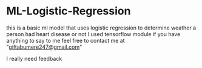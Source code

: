 # ML-Logistic-Regression
this is a basic ml model that uses logistic regression to determine weather a person had heart disease or not
I used tensorflow module
if you have anything to say to me feel free to contact me at
"giftabumere247@gmail.com"

I really need feedback
